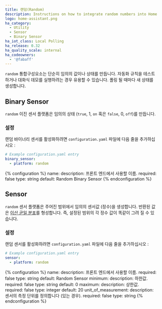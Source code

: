 ```yaml
---
title: 랜덤(Random)
description: Instructions on how to integrate random numbers into Home Assistant.
logo: home-assistant.png
ha_category:
  - Utility
  - Sensor
  - Binary Sensor
ha_iot_class: Local Polling
ha_release: 0.32
ha_quality_scale: internal
ha_codeowners:
  - '@fabaff'
---
```


`random` 통합구성요소는 단순히 임의의 값이나 상태를 만듭니다. 자동화 규칙을 테스트하거나 대화식 데모를 실행하려는 경우 유용할 수 있습니다. 폴링 될 때마다 새 상태를 생성합니다.

## Binary Sensor

`random` 이진 센서 플랫폼은 임의의 상태 (`true`, 1, `on` 혹은 `false`, 0, `off`)를 만듭니다.

### 설정

랜덤 바이너리 센서를 활성화하려면 `configuration.yaml` 파일에 다음 줄을 추가하십시오 :

```yaml
# Example configuration.yaml entry
binary_sensor:
  - platform: random
```

{% configuration %}
name:
  description: 프론트 엔드에서 사용할 이름.
  required: false
  type: string
  default: Random Binary Sensor
{% endconfiguration %}

## Sensor

`random` 센서 플랫폼은 주어진 범위에서 임의의 센서값 (정수)을 생성합니다. 반환된 값은 [이산 균일 분포](https://terms.naver.com/entry.nhn?docId=5669133&cid=60207&categoryId=60207)를 형성합니다. 즉, 설정된 범위의 각 정수 값이 똑같이 그려 질 수 있습니다.

### 설정

랜덤 센서를 활성화하려면 `configuration.yaml` 파일에 다음 줄을 추가하십시오 :

```yaml
# Example configuration.yaml entry
sensor:
  - platform: random
```

{% configuration %}
name:
  description: 프론트 엔드에서 사용할 이름.
  required: false
  type: string
  default: Random Sensor
minimum:
  description: 하한값.
  required: false
  type: string
  default: 0
maximum:
  description: 상한값.
  required: false
  type: integer
  default: 20
unit_of_measurement:
  description: 센서의 측정 단위를 정의합니다 (있는 경우).
  required: false
  type: string
{% endconfiguration %}
